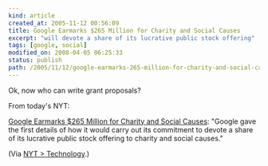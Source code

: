```yaml
---
kind: article
created_at: 2005-11-12 00:56:09
title: Google Earmarks $265 Million for Charity and Social Causes
excerpt: "will devote a share of its lucrative public stock offering"
tags: [google, social]
modified_on: 2008-04-05 06:25:33
status: publish 
path: /2005/11/12/google-earmarks-265-million-for-charity-and-social-causes
---
```


Ok, now who can write grant proposals? 

From today's NYT: 


<a href="http://www.nytimes.com/2005/10/12/technology/12google.html?ex=1286769600&en=ae8dac13be570d1c&ei=5088&partner=rssnyt&emc=rss">Google Earmarks $265 Million for Charity and Social Causes</a>: "Google gave the first details of how it would carry out its commitment to devote a share of its lucrative public stock offering to charity and social causes."

(Via <a href="http://www.nytimes.com/pages/technology/index.html?partner=rssnyt">NYT > Technology</a>.)
